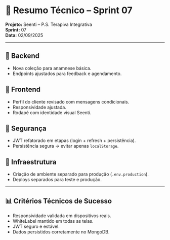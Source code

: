 # 🧩 Resumo Técnico – Sprint 07

**Projeto:** Seenti – P.S. Terapiva Integrativa  
**Sprint:** 07  
**Data:** 02/09/2025  

---

## 🔹 Backend
- Nova coleção para anamnese básica.
- Endpoints ajustados para feedback e agendamento.

## 🔹 Frontend
- Perfil do cliente revisado com mensagens condicionais.
- Responsividade ajustada.
- Rodapé com identidade visual Seenti.

## 🔹 Segurança
- JWT refatorado em etapas (login + refresh + persistência).
- Persistência segura → evitar apenas `localStorage`.

## 🔹 Infraestrutura
- Criação de ambiente separado para produção (`.env.production`).
- Deploys separados para teste e produção.  

---

## 📊 Critérios Técnicos de Sucesso
- Responsividade validada em dispositivos reais.  
- WhiteLabel mantido em todas as telas.  
- JWT seguro e estável.  
- Dados persistidos corretamente no MongoDB.  

